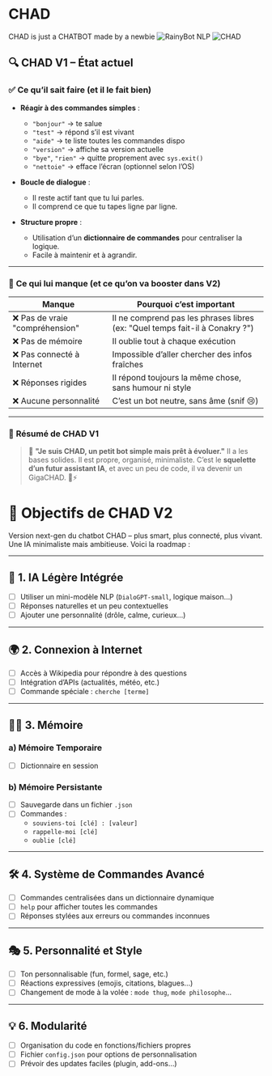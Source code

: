 # CHAD
CHAD is just a CHATBOT made by a newbie
![RainyBot NLP](https://img.shields.io/badge/NLP-v0.1--alpha-orange)
![CHAD](https://img.shields.io/badge/CHAD-v1.0--RainyBot-success)

## 🔍 **CHAD V1 – État actuel**

### ✅ **Ce qu’il sait faire (et il le fait bien)**

* **Réagir à des commandes simples** :

  * `"bonjour"` → te salue
  * `"test"` → répond s’il est vivant
  * `"aide"` → te liste toutes les commandes dispo
  * `"version"` → affiche sa version actuelle
  * `"bye"`, `"rien"` → quitte proprement avec `sys.exit()`
  * `"nettoie"` → efface l’écran (optionnel selon l’OS)

* **Boucle de dialogue** :

  * Il reste actif tant que tu lui parles.
  * Il comprend ce que tu tapes ligne par ligne.

* **Structure propre** :

  * Utilisation d’un **dictionnaire de commandes** pour centraliser la logique.
  * Facile à maintenir et à agrandir.

---

### 🧱 **Ce qui lui manque (et ce qu’on va booster dans V2)**

| Manque                         | Pourquoi c’est important                                                     |
| ------------------------------ | ---------------------------------------------------------------------------- |
| ❌ Pas de vraie "compréhension" | Il ne comprend pas les phrases libres (ex: "Quel temps fait-il à Conakry ?") |
| ❌ Pas de mémoire               | Il oublie tout à chaque exécution                                            |
| ❌ Pas connecté à Internet      | Impossible d’aller chercher des infos fraîches                               |
| ❌ Réponses rigides             | Il répond toujours la même chose, sans humour ni style                       |
| ❌ Aucune personnalité          | C’est un bot neutre, sans âme (snif 😢)                                      |

---

### 🧪 **Résumé de CHAD V1**

> 💬 **"Je suis CHAD, un petit bot simple mais prêt à évoluer."**
> Il a les bases solides. Il est propre, organisé, minimaliste.
> C’est le **squelette d’un futur assistant IA**, et avec un peu de code, il va devenir un GigaCHAD. 🧠⚡



# 🤖 Objectifs de CHAD V2

Version next-gen du chatbot CHAD – plus smart, plus connecté, plus vivant.  
Une IA minimaliste mais ambitieuse. Voici la roadmap :

---

## 🧠 1. IA Légère Intégrée
- [ ] Utiliser un mini-modèle NLP (`DialoGPT-small`, logique maison…)
- [ ] Réponses naturelles et un peu contextuelles
- [ ] Ajouter une personnalité (drôle, calme, curieux…)

---

## 🌍 2. Connexion à Internet
- [ ] Accès à Wikipedia pour répondre à des questions
- [ ] Intégration d’APIs (actualités, météo, etc.)
- [ ] Commande spéciale : `cherche [terme]`

---

## 🧠💾 3. Mémoire
### a) Mémoire Temporaire
- [ ] Dictionnaire en session

### b) Mémoire Persistante
- [ ] Sauvegarde dans un fichier `.json`
- [ ] Commandes :
  - `souviens-toi [clé] : [valeur]`
  - `rappelle-moi [clé]`
  - `oublie [clé]`

---

## 🛠️ 4. Système de Commandes Avancé
- [ ] Commandes centralisées dans un dictionnaire dynamique
- [ ] `help` pour afficher toutes les commandes
- [ ] Réponses stylées aux erreurs ou commandes inconnues

---

## 🎭 5. Personnalité et Style
- [ ] Ton personnalisable (fun, formel, sage, etc.)
- [ ] Réactions expressives (emojis, citations, blagues…)
- [ ] Changement de mode à la volée : `mode thug`, `mode philosophe`...

---

## 💡 6. Modularité
- [ ] Organisation du code en fonctions/fichiers propres
- [ ] Fichier `config.json` pour options de personnalisation
- [ ] Prévoir des updates faciles (plugin, add-ons…)
